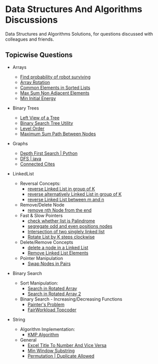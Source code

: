# Data Structures And Algorithms Discussions

Data Structures and Algorithms Solutions, for questions discussed with colleagues and friends.

## Topicwise Questions

 - Arrays
	 - [Find probability of robot surviving](https://github.com/shashwatsai/DSAndAlgoSolutions/blob/master/Arrays/2D/BFS/islandProbability.py)
	 - [Array Rotation](https://github.com/shashwatsai/DSAndAlgoSolutions/blob/master/Arrays/RotateArrayJumble.java)
	 - [Common Elements in Sorted Lists](https://github.com/shashwatsai/DSAndAlgoSolutions/blob/master/Arrays/python/common.py)
	 - [Max Sum Non Adjacent Elements](https://github.com/shashwatsai/DSAndAlgoSolutions/blob/master/Arrays/MaximumSumNonAdjacent.java)
	 - [Min Initial Energy](https://github.com/shashwatsai/DSAndAlgoSolutions/blob/master/Arrays/MinPower.java)
 - Binary Trees
 	 - [Left View of a Tree](https://github.com/shashwatsai/DSAndAlgoSolutions/blob/master/BinaryTrees/LeftView.java)
 	 - [Binary Search Tree Utility](https://github.com/shashwatsai/DSAndAlgoSolutions/blob/master/BinaryTrees/BinarySearchTree.java)
 	 - [Level Order](https://github.com/shashwatsai/DSAndAlgoSolutions/blob/master/BinaryTrees/LevelOrder.java)
 	 - [Maximum Sum Path Between Nodes](https://github.com/shashwatsai/DSAndAlgoSolutions/blob/master/BinaryTrees/MaximumPathSumBetweenNodes.java)
 - Graphs
 	 - [Depth First Search | Python](https://github.com/shashwatsai/DSAndAlgoSolutions/tree/master/Graphs/python/DFS.py)
 	 - [DFS | java](https://github.com/shashwatsai/DSAndAlgoSolutions/tree/master/Graphs/Graph.java)
 	 - [Connected Cites](https://github.com/shashwatsai/DSAndAlgoSolutions/tree/master/Graphs/ConnectedCities.java)
 - LinkedList
 	 - Reversal Concepts:
	 	- [reverse Linked List in group of K](https://github.com/shashwatsai/DSAndAlgoSolutions/blob/master/LinkedList/python/reverseKGroup.py)
	 	- [reverse alternatively Linked List in group of K](https://github.com/shashwatsai/DSAndAlgoSolutions/blob/master/LinkedList/python/reverseKGroup2.py)
	 	- [reverse Linked List between m and n](https://github.com/shashwatsai/DSAndAlgoSolutions/blob/master/LinkedList/python/reverseLinkedList2.py)
	 - Remove/Delete Node
	 	- [remove nth Node from the end](https://github.com/shashwatsai/DSAndAlgoSolutions/blob/master/LinkedList/python/removeNthNodeFromLast.py)
	 - Fast & Slow Pointers
	 	- [check whether list is Palindrome](https://github.com/shashwatsai/DSAndAlgoSolutions/blob/master/LinkedList/python/palindrome.py)
	 	- [segregate odd and even positions nodes](https://github.com/shashwatsai/DSAndAlgoSolutions/blob/master/LinkedList/python/oddEvenPositions.py)
	 	- [Intersection of two singlely linked list](https://github.com/shashwatsai/DSAndAlgoSolutions/blob/master/LinkedList/python/intersection.py)
	 	- [Rotate List by K steps clockwise](https://github.com/shashwatsai/DSAndAlgoSolutions/blob/master/LinkedList/python/rotateList.py)
	 - Delete/Remove Concepts
	 	- [delete a node in a Linked List](https://github.com/shashwatsai/DSAndAlgoSolutions/blob/master/LinkedList/python/deleteNode.py)
	 	- [Remove Linked List Elements](https://github.com/shashwatsai/DSAndAlgoSolutions/blob/master/LinkedList/python/removeNodesWithVal.py)
	 - Pointer Manipulation
	 	- [Swap Nodes in Pairs](https://github.com/shashwatsai/DSAndAlgoSolutions/blob/master/LinkedList/python/swapinpairs.py)
 - Binary Search
 	 - Sort Manipulation:
 		- [Search in Rotated Array](https://github.com/shashwatsai/DSAndAlgoSolutions/blob/master/BinarySearch/python/rotatedSearch.py)
 		- [Search in Rotated Array 2](https://github.com/shashwatsai/DSAndAlgoSolutions/blob/master/BinarySearch/python/rotatedSearch2.py)
 	 - Binary Search - Increasing/Decreasing Functions
 		- [Painter's Problem](https://github.com/shashwatsai/DSAndAlgoSolutions/blob/master/BinarySearch/python/paintersProblem.py)
 		- [FairWorkload Topcoder](https://github.com/shashwatsai/DSAndAlgoSolutions/blob/master/BinarySearch/python/fairworkload.py)

 - String
     - Algorithm Implementation:
     	- [KMP Algorithm](https://github.com/shashwatsai/DSAndAlgoSolutions/blob/master/Strings/python/kmp_algo.py)
     - General
     	- [Excel Title To Number And Vice Versa](https://github.com/shashwatsai/DSAndAlgoSolutions/blob/master/Strings/FindExcelTitleToNumber.java)
     	- [Min Window Substring](https://github.com/shashwatsai/DSAndAlgoSolutions/blob/master/Strings/MinWindowSubstring.java)
     	- [Permutation | Duplicate Allowed](https://github.com/shashwatsai/DSAndAlgoSolutions/blob/master/Strings/PermutationLexo.java)	
